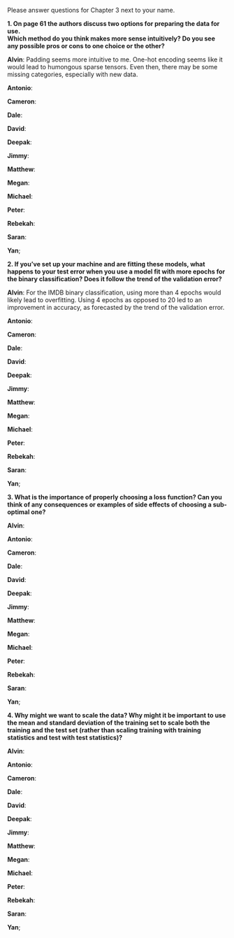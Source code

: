 Please answer questions for Chapter 3 next to your name.

**1. On page 61 the authors discuss two options for preparing the data for use.  
Which method do you think makes more sense intuitively?  Do you see any possible pros or cons to one choice or the other?**

**Alvin**: Padding seems more intuitive to me. One-hot encoding seems like it would lead to humongous sparse tensors. Even then, there may be some missing categories, especially with new data.

**Antonio**:

**Cameron**:

**Dale**:

**David**:

**Deepak**:

**Jimmy**:

**Matthew**:

**Megan**:

**Michael**:

**Peter**:

**Rebekah**:

**Saran**:

**Yan**;


**2. If you’ve set up your machine and are fitting these models, what happens to your test error when you use a model
fit with more epochs for the binary classification? Does it follow the trend of the validation error?**

**Alvin**: For the IMDB binary classification, using more than 4 epochs would likely lead to overfitting. Using 4 epochs as opposed to 20 led to an improvement in accuracy, as forecasted by the trend of the validation error.

**Antonio**:

**Cameron**:

**Dale**:

**David**:

**Deepak**:

**Jimmy**:

**Matthew**:

**Megan**:

**Michael**:

**Peter**:

**Rebekah**:

**Saran**:

**Yan**;


**3. What is the importance of properly choosing a loss function? 
Can you think of any consequences or examples of side effects of choosing a sub-optimal one?**

**Alvin**:

**Antonio**:

**Cameron**:

**Dale**:

**David**:

**Deepak**:

**Jimmy**:

**Matthew**:

**Megan**:

**Michael**:

**Peter**:

**Rebekah**:

**Saran**:

**Yan**;


**4. Why might we want to scale the data? Why might it be important to use the mean and standard deviation
of the training set to scale both the training and the test set (rather than scaling training with 
training statistics and test with test statistics)?**

**Alvin**:

**Antonio**:

**Cameron**:

**Dale**:

**David**:

**Deepak**:

**Jimmy**:

**Matthew**:

**Megan**:

**Michael**:

**Peter**:

**Rebekah**:

**Saran**:

**Yan**;
